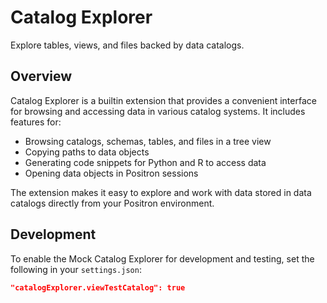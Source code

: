 # Catalog Explorer

Explore tables, views, and files backed by data catalogs.

## Overview

Catalog Explorer is a builtin extension that provides a convenient interface for browsing and accessing data in various catalog systems. It includes features for:

- Browsing catalogs, schemas, tables, and files in a tree view
- Copying paths to data objects
- Generating code snippets for Python and R to access data
- Opening data objects in Positron sessions

The extension makes it easy to explore and work with data stored in data catalogs directly from your Positron environment.

## Development

To enable the Mock Catalog Explorer for development and testing, set the following in your `settings.json`:

```json
"catalogExplorer.viewTestCatalog": true
```
